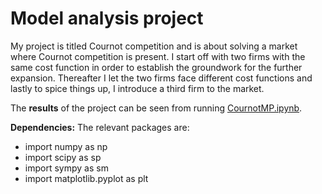# Model analysis project

My project is titled Cournot competition and is about solving a market where Cournot competition is present. I start off with two firms with the same cost function in order to establish the groundwork for the further expansion. Thereafter I let the two firms face different cost functions and lastly to spice things up, I introduce a third firm to the market.

The **results** of the project can be seen from running [CournotMP.ipynb](CournotMP.ipynb).

**Dependencies:** The relevant packages are:

- import numpy as np
- import scipy as sp
- import sympy as sm
- import matplotlib.pyplot as plt
